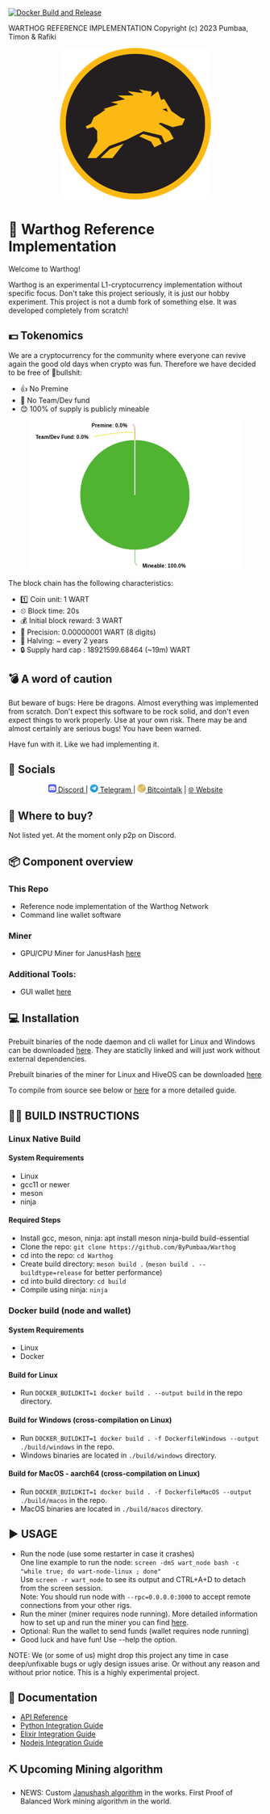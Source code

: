 [![Docker Build and Release](https://github.com/JulsKawa/Warthog/actions/workflows/docker_build_and_release.yml/badge.svg)](https://github.com/JulsKawa/Warthog/actions/workflows/docker_build_and_release.yml)

WARTHOG REFERENCE IMPLEMENTATION
Copyright (c) 2023 Pumbaa, Timon & Rafiki
<p align="center">
  <img src="doc/img/warthog_logo.png" style="width:300px;"/>
</p>

# 🐗 Warthog Reference Implementation

Welcome to Warthog!

Warthog is an experimental L1-cryptocurrency implementation without
specific focus. Don't take this project seriously, it is just 
our hobby experiment. This project is not a dumb fork of something else. It was developed completely from scratch! 



## 💵 Tokenomics
We are a cryptocurrency for the community where everyone can revive again the good old days when crypto was fun. Therefore we have decided to be free of 💩bullshit:
- 👍 No Premine
- 🤟 No Team/Dev fund
- 😊 100% of supply is publicly mineable
<p align="center">
  <img src="doc/img/tokenomics.png" />
</p>

The block chain has the following characteristics:
- 1️⃣  Coin unit: 1 WART
- ⏲  Block time: 20s
- 💰 Initial block reward: 3 WART
- 🧮 Precision: 0.00000001 WART (8 digits)
- 🔪 Halving: ~ every 2 years
- 🔒 Supply hard cap : 18921599.68464 (~19m) WART


## 💣 A word of caution
But beware of bugs: Here be dragons. Almost everything was 
implemented from scratch. Don't expect this
software to be rock solid, and don't even expect things to work 
properly. Use at your own risk. There may be and almost 
certainly are serious bugs! You have been warned.

Have fun with it. Like we had implementing it.

## 📢 Socials

<p align="center">
<a href="https://discord.gg/QMDV8bGTdQ"><img src="doc/img/discord.png" alt="drawing" style="width:16px;"/> Discord </a>
| 
<a href="https://t.me/warthognetwork"><img src="doc/img/telegram.png" alt="drawing" style="width:16px;"/> Telegram </a>
| 
 <a href="https://bitcointalk.org/index.php?topic=5458046.0"> <img src="doc/img/bitcointalk.png" alt="drawing" style="width:16px;"/> Bitcointalk</a>
 |
 <a href="http://warthog.network">🌐 Website</a>
</p>

## 💱 Where to buy?
Not listed yet. At the moment only p2p on Discord. 


## 📦 Component overview

### This Repo
* Reference node implementation of the Warthog Network
* Command line wallet software

### Miner
* GPU/CPU Miner for JanusHash [here](https://github.com/CoinFuMasterShifu/janusminer)

### Additional Tools:
* GUI wallet [here](https://github.com/warthog-network/wart-wallet)
 
## 💻 Installation
Prebuilt binaries of the node daemon and cli wallet for Linux and Windows can be downloaded [here](https://github.com/warthog-network/Warthog/releases). They are staticlly linked and will just work without external dependencies.

Prebuilt binaries of the miner for Linux and HiveOS can be downloaded [here](https://github.com/CoinFuMasterShifu/janusminer/releases)

To compile from source see below or [here](https://github.com/warthog-network/warthog-guide) for a more detailed guide.

## 😵‍💫 BUILD INSTRUCTIONS

### Linux Native Build

#### System Requirements

* Linux
* gcc11 or newer
* meson
* ninja

#### Required Steps
* Install gcc, meson, ninja: apt install meson ninja-build build-essential
* Clone the repo: `git clone https://github.com/ByPumbaa/Warthog`
* cd into the repo: `cd Warthog`
* Create build directory: `meson build .` (`meson build . --buildtype=release` for better performance)
* cd into build directory: `cd build`
* Compile using ninja: `ninja`

### Docker build (node and wallet)
#### System Requirements
* Linux
* Docker

#### Build for Linux
* Run `DOCKER_BUILDKIT=1 docker build . --output build` in the repo directory.
#### Build for Windows (cross-compilation on Linux)
* Run `DOCKER_BUILDKIT=1 docker build . -f DockerfileWindows --output ./build/windows` in the repo.
* Windows binaries are located in `./build/windows` directory.
#### Build for MacOS - aarch64 (cross-compilation on Linux)
* Run `DOCKER_BUILDKIT=1 docker build . -f DockerfileMacOS --output ./build/macos` in the repo.
* MacOS binaries are located in `./build/macos` directory.

## ▶️ USAGE
* Run the node (use some restarter in case it crashes) <br />
One line example to run the node: `screen -dmS wart_node bash -c "while true; do wart-node-linux ; done"` <br />
Use `screen -r wart_node` to see its output and CTRL+A+D to detach from the screen session. <br />
Note: You should run node with  `--rpc=0.0.0.0:3000` to accept remote connections from your other rigs. <br />
* Run the miner (miner requires node running). 
More detailed information how to set up and run the miner you can find [here](https://github.com/CoinFuMasterShifu/janusminer/blob/master/README.md).
* Optional: Run the wallet to send funds (wallet requires node running)
* Good luck and have fun! Use --help the option.

NOTE: We (or some of us) might drop this project any time in case 
      deep/unfixable bugs or ugly design issues arise. Or without
      any reason and without prior notice. This is a highly 
      experimental project.

## 📖 Documentation
* [API Reference](./doc/API.md)
* [Python Integration Guide](./doc/integration_python.md)
* [Elixir Integration Guide](./doc/integration_elixir.md)
* [Nodejs Integration Guide](./doc/integration_nodejs.md)

## ⛏ Upcoming Mining algorithm
 * NEWS: Custom [Janushash algorithm](./doc/janushash.md) in the works. First Proof of Balanced Work mining algorithm in the world.

